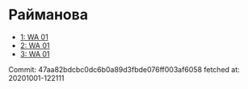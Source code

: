 # Райманова
- [1: WA 01](1.md)
- [2: WA 01](2.md)
- [3: WA 01](3.md)

Commit: 47aa82bdcbc0dc6b0a89d3fbde076ff003af6058
 fetched at: 20201001-122111
